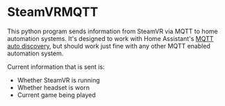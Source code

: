 SteamVRMQTT
===========

This python program sends information from SteamVR via MQTT to home automation systems. It's designed to work with Home Assistant's [MQTT auto discovery](https://www.home-assistant.io/docs/mqtt/discovery/), but should work just fine with any other MQTT enabled automation system.

Current information that is sent is:
* Whether SteamVR is running
* Whether headset is worn
* Current game being played
